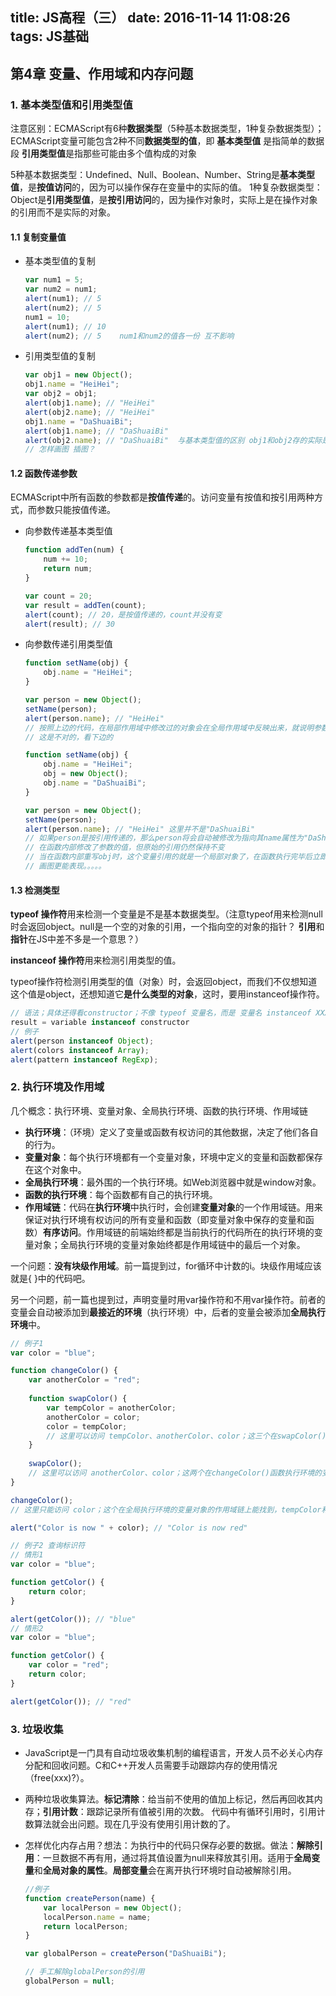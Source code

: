 title: JS高程（三）
date: 2016-11-14 11:08:26
tags: JS基础
---
## 第4章 变量、作用域和内存问题

### 1. 基本类型值和引用类型值

注意区别：ECMAScript有6种**数据类型**（5种基本数据类型，1种复杂数据类型）；ECMAScript变量可能包含2种不同**数据类型的值**，即
**基本类型值** 是指简单的数据段
**引用类型值**是指那些可能由多个值构成的对象

5种基本数据类型：Undefined、Null、Boolean、Number、String是**基本类型值**，是**按值访问**的，因为可以操作保存在变量中的实际的值。
1种复杂数据类型：Object是**引用类型值**，是**按引用访问**的，因为操作对象时，实际上是在操作对象的引用而不是实际的对象。

#### 1.1 复制变量值
* 基本类型值的复制
    ``` javascript
    var num1 = 5;
    var num2 = num1;
    alert(num1); // 5
    alert(num2); // 5
    num1 = 10;
    alert(num1); // 10
    alert(num2); // 5    num1和num2的值各一份 互不影响
    ```

* 引用类型值的复制
    ``` javascript
    var obj1 = new Object();
    obj1.name = "HeiHei";
    var obj2 = obj1;
    alert(obj1.name); // "HeiHei"
    alert(obj2.name); // "HeiHei"
    obj1.name = "DaShuaiBi";
    alert(obj1.name); // "DaShuaiBi"
    alert(obj2.name); // "DaShuaiBi"  与基本类型值的区别 obj1和obj2存的实际是指针，指向同一个对象
    // 怎样画图 插图？
    ```

#### 1.2 函数传递参数
ECMAScript中所有函数的参数都是**按值传递**的。访问变量有按值和按引用两种方式，而参数只能按值传递。

* 向参数传递基本类型值
   
    ``` javascript
    function addTen(num) {
        num += 10;
        return num;
    }    

    var count = 20;
    var result = addTen(count);
    alert(count); // 20，是按值传递的，count并没有变
    alert(result); // 30
    ```

* 向参数传递引用类型值

    ``` javascript
    function setName(obj) {
        obj.name = "HeiHei";
    }

    var person = new Object();
    setName(person);
    alert(person.name); // "HeiHei"
    // 按照上边的代码，在局部作用域中修改过的对象会在全局作用域中反映出来，就说明参数是按引用传递的？
    // 这是不对的，看下边的
    
    function setName(obj) {
        obj.name = "HeiHei";
        obj = new Object();
        obj.name = "DaShuaiBi";
    }

    var person = new Object();
    setName(person);
    alert(person.name); // "HeiHei" 这里并不是"DaShuaiBi"
    // 如果person是按引用传递的，那么person将会自动被修改为指向其name属性为"DaShuaiBi"的新对象
    // 在函数内部修改了参数的值，但原始的引用仍然保持不变
    // 当在函数内部重写obj时，这个变量引用的就是一个局部对象了，在函数执行完毕后立即被销毁
    // 画图更能表现。。。。。
    ```

#### 1.3 检测类型
**typeof 操作符**用来检测一个变量是不是基本数据类型。（注意typeof用来检测null时会返回object。null是一个空的对象的引用，一个指向空的对象的指针？ **引用**和**指针**在JS中差不多是一个意思？）

**instanceof 操作符**用来检测引用类型的值。

typeof操作符检测引用类型的值（对象）时，会返回object，而我们不仅想知道这个值是object，还想知道它**是什么类型的对象**，这时，要用instanceof操作符。
``` javascript
// 语法；具体还得看constructor；不像 typeof 变量名，而是 变量名 instanceof XXX
result = variable instanceof constructor
// 例子
alert(person instanceof Object);
alert(colors instanceof Array);
alert(pattern instanceof RegExp);
```

### 2. 执行环境及作用域
几个概念：执行环境、变量对象、全局执行环境、函数的执行环境、作用域链
* **执行环境**：（环境）定义了变量或函数有权访问的其他数据，决定了他们各自的行为。
* **变量对象**：每个执行环境都有一个变量对象，环境中定义的变量和函数都保存在这个对象中。
* **全局执行环境**：最外围的一个执行环境。如Web浏览器中就是window对象。
* **函数的执行环境**：每个函数都有自己的执行环境。
* **作用域链**：代码在**执行环境**中执行时，会创建**变量对象**的一个作用域链。用来保证对执行环境有权访问的所有变量和函数（即变量对象中保存的变量和函数）**有序访问**。作用域链的前端始终都是当前执行的代码所在的执行环境的变量对象；全局执行环境的变量对象始终都是作用域链中的最后一个对象。

一个问题：**没有块级作用域**。前一篇提到过，for循环中计数的i。块级作用域应该就是{ }中的代码吧。

另一个问题，前一篇也提到过，声明变量时用var操作符和不用var操作符。前者的变量会自动被添加到**最接近的环境**（执行环境）中，后者的变量会被添加**全局执行环境**中。

``` javascript
// 例子1 
var color = "blue";

function changeColor() {
    var anotherColor = "red";
    
    function swapColor() {
        var tempColor = anotherColor;
        anotherColor = color;
        color = tempColor;
        // 这里可以访问 tempColor、anotherColor、color；这三个在swapColor()函数执行环境的变量对像的作用域链上能找到
    }
    
    swapColor();
    // 这里可以访问 anotherColor、color；这两个在changeColor()函数执行环境的变量对象的作用域链上能找到，tempColor找不到了。
}

changeColor();
// 这里只能访问 color；这个在全局执行环境的变量对象的作用域链上能找到，tempColor和anotherColor找不到了。

alert("Color is now " + color); // "Color is now red"

// 例子2 查询标识符
// 情形1
var color = "blue";

function getColor() {
    return color;
}

alert(getColor()); // "blue"
// 情形2
var color = "blue";

function getColor() {
    var color = "red";
    return color;
}

alert(getColor()); // "red"
```

### 3. 垃圾收集

* JavaScript是一门具有自动垃圾收集机制的编程语言，开发人员不必关心内存分配和回收问题。C和C++开发人员需要手动跟踪内存的使用情况（free(xxx)?）。

* 两种垃圾收集算法。**标记清除**：给当前不使用的值加上标记，然后再回收其内存；**引用计数**：跟踪记录所有值被引用的次数。 代码中有循环引用时，引用计数算法就会出问题。现在几乎没有使用引用计数的了。

* 怎样优化内存占用？想法：为执行中的代码只保存必要的数据。做法：**解除引用**：一旦数据不再有用，通过将其值设置为null来释放其引用。适用于**全局变量**和**全局对象的属性**。**局部变量**会在离开执行环境时自动被解除引用。
    
    ``` javascript
    //例子
    function createPerson(name) {
        var localPerson = new Object();
        localPerson.name = name;
        return localPerson;
    }

    var globalPerson = createPerson("DaShuaiBi");

    // 手工解除globalPerson的引用
    globalPerson = null;
    ```







